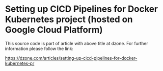 # Setting up CICD Pipelines for Docker Kubernetes project (hosted on Google Cloud Platform)

This source code is part of article with above title at dzone. For further information please follow the link:

https://dzone.com/articles/setting-up-cicd-pipelines-for-docker-kubernetes-pr
 
  




